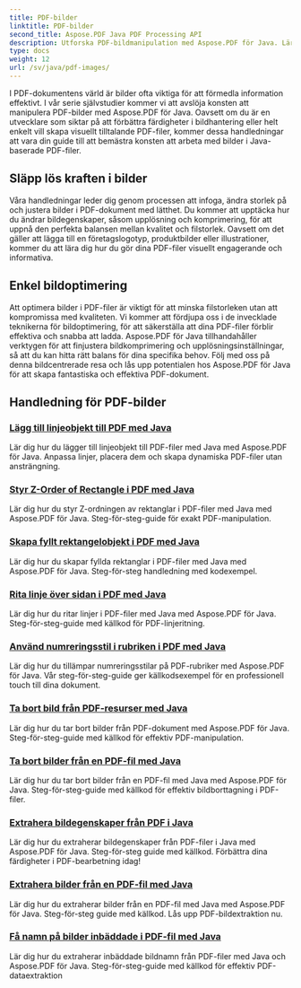 ```yaml
---
title: PDF-bilder
linktitle: PDF-bilder
second_title: Aspose.PDF Java PDF Processing API
description: Utforska PDF-bildmanipulation med Aspose.PDF för Java. Lär dig att infoga, ändra och optimera bilder i PDF-filer utan ansträngning.
type: docs
weight: 12
url: /sv/java/pdf-images/
---
```


I PDF-dokumentens värld är bilder ofta viktiga för att förmedla information effektivt. I vår serie självstudier kommer vi att avslöja konsten att manipulera PDF-bilder med Aspose.PDF för Java. Oavsett om du är en utvecklare som siktar på att förbättra färdigheter i bildhantering eller helt enkelt vill skapa visuellt tilltalande PDF-filer, kommer dessa handledningar att vara din guide till att bemästra konsten att arbeta med bilder i Java-baserade PDF-filer.

## Släpp lös kraften i bilder

Våra handledningar leder dig genom processen att infoga, ändra storlek på och justera bilder i PDF-dokument med lätthet. Du kommer att upptäcka hur du ändrar bildegenskaper, såsom upplösning och komprimering, för att uppnå den perfekta balansen mellan kvalitet och filstorlek. Oavsett om det gäller att lägga till en företagslogotyp, produktbilder eller illustrationer, kommer du att lära dig hur du gör dina PDF-filer visuellt engagerande och informativa.

## Enkel bildoptimering

Att optimera bilder i PDF-filer är viktigt för att minska filstorleken utan att kompromissa med kvaliteten. Vi kommer att fördjupa oss i de invecklade teknikerna för bildoptimering, för att säkerställa att dina PDF-filer förblir effektiva och snabba att ladda. Aspose.PDF för Java tillhandahåller verktygen för att finjustera bildkomprimering och upplösningsinställningar, så att du kan hitta rätt balans för dina specifika behov. Följ med oss på denna bildcentrerade resa och lås upp potentialen hos Aspose.PDF för Java för att skapa fantastiska och effektiva PDF-dokument.

## Handledning för PDF-bilder
### [Lägg till linjeobjekt till PDF med Java](./add-line-object-to-pdf-using-java/)
Lär dig hur du lägger till linjeobjekt till PDF-filer med Java med Aspose.PDF för Java. Anpassa linjer, placera dem och skapa dynamiska PDF-filer utan ansträngning.
### [Styr Z-Order of Rectangle i PDF med Java](./controlling-z-order-of-rectangle-in-pdf-with-java/)
Lär dig hur du styr Z-ordningen av rektanglar i PDF-filer med Java med Aspose.PDF för Java. Steg-för-steg-guide för exakt PDF-manipulation.
### [Skapa fyllt rektangelobjekt i PDF med Java](./create-filled-rectangle-object-in-pdf-using-java/)
Lär dig hur du skapar fyllda rektanglar i PDF-filer med Java med Aspose.PDF för Java. Steg-för-steg handledning med kodexempel.
### [Rita linje över sidan i PDF med Java](./drawing-line-across-the-page-in-pdf-with-java/)
Lär dig hur du ritar linjer i PDF-filer med Java med Aspose.PDF för Java. Steg-för-steg-guide med källkod för PDF-linjeritning.
### [Använd numreringsstil i rubriken i PDF med Java](./apply-numbering-style-in-heading-of-pdf-using-java/)
Lär dig hur du tillämpar numreringsstilar på PDF-rubriker med Aspose.PDF för Java. Vår steg-för-steg-guide ger källkodsexempel för en professionell touch till dina dokument.
### [Ta bort bild från PDF-resurser med Java](./delete-image-from-pdf-resources-using-java/)
Lär dig hur du tar bort bilder från PDF-dokument med Aspose.PDF för Java. Steg-för-steg-guide med källkod för effektiv PDF-manipulation.
### [Ta bort bilder från en PDF-fil med Java](./delete-images-from-pdf-file-using-java/)
Lär dig hur du tar bort bilder från en PDF-fil med Java med Aspose.PDF för Java. Steg-för-steg-guide med källkod för effektiv bildborttagning i PDF-filer.
### [Extrahera bildegenskaper från PDF i Java](./extract-image-properties-from-pdf-in-java/)
Lär dig hur du extraherar bildegenskaper från PDF-filer i Java med Aspose.PDF för Java. Steg-för-steg guide med källkod. Förbättra dina färdigheter i PDF-bearbetning idag!
### [Extrahera bilder från en PDF-fil med Java](./extract-images-from-pdf-file-using-java/)
Lär dig hur du extraherar bilder från en PDF-fil med Java med Aspose.PDF för Java. Steg-för-steg guide med källkod. Lås upp PDF-bildextraktion nu.
### [Få namn på bilder inbäddade i PDF-fil med Java](./get-name-of-images-embedded-in-pdf-file-using-java/)
Lär dig hur du extraherar inbäddade bildnamn från PDF-filer med Java och Aspose.PDF för Java. Steg-för-steg-guide med källkod för effektiv PDF-dataextraktion
